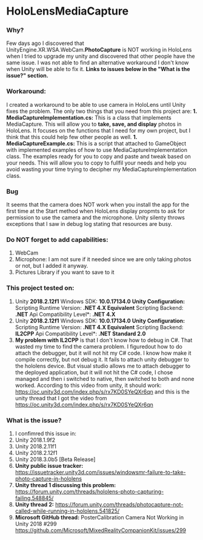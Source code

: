 # HoloLensMediaCapture
### Why?
Few days ago I discovered that UnityEngine.XR.WSA.WebCam.**PhotoCapture** is NOT working in HoloLens when I tried to upgrade my unity and discovered that other people have the same issue. I was not able to find an alternative workaround I don't know when Unity will be able to fix it. **Links to issues below in the "What is the issue?" section.**
### Workaround:
I created a workaround to be able to use camera in HoloLens until Unity fixes the problem. The only two things that you need from this project are:
**1. MediaCaptureImplementation.cs:** This is a class that implements MediaCapture. This will allow you to **take, save, and display** photos in HoloLens. It focuses on the functions that I need for my own project, but I think that this could help few other people as well.
**1. MediaCaptureExample.cs:** This is a script that attached to GameObject with implemented examples of how to use MediaCaptureImplementation class. The examples ready for you to copy and paste and tweak based on your needs. This will allow you to copy to fullfil your needs and help you avoid wasting your time trying to decipher my MediaCaptureImplementation class.
### Bug
It seems that the camera does NOT work when you install the app for the first time at the Start method when HoloLens display propmts to ask for permission to use the camera and the microphone. Unity silenty throws exceptions that I saw in debug log stating that resources are busy.
### Do NOT forget to add capabilities:
1. WebCam
1. Microphone: I am not sure if it needed since we are only taking photos or not, but I added it anyway.
1. Pictures Library if you want to save to it

### This project tested on:
1. Unity **2018.2.12f1**
Windows SDK: **10.0.17134.0**
**Unity Configuration:**
Scripting Runtime Version: **.NET 4.X Equivalent**
Scripting Backend: **.NET**
Api Compatibility Level*: **.NET 4.X**
1. Unity **2018.2.12f1**
Windows SDK: **10.0.17134.0**
**Unity Configuration:**
Scripting Runtime Version: **.NET 4.X Equivalent**
Scripting Backend: **IL2CPP**
Api Compatibility Level*: **.NET Standard 2.0**
1. **My problem with IL2CPP** is that I don't know how to debug in C#. That wasted my time to find the camera problem. I figuredout how to do attach the debugger, but it will not hit my C# code. I know how make it compile correctly, but not debug it. It fails to attach unity debugger to the hololens device. But visual studio allows me to attach debugger to the deployed application, but it will not hit the C# code, I chose managed and then i switched to native, then switched to both and none worked. According to this video from unity, it should work:
https://oc.unity3d.com/index.php/s/rx7KD0SYeQXr6qn
and this is the unity thread that I got the video from
https://oc.unity3d.com/index.php/s/rx7KD0SYeQXr6qn
### What is the issue?
1. I confimred this issue in:
  1. Unity 2018.1.9f2
  1. Unity 2018.2.11f1
  1. Unity 2018.2.12f1
  1. Unity 2018.3.0b5 [Beta Release]
1. **Unity public issue tracker:**
https://issuetracker.unity3d.com/issues/windowsmr-failure-to-take-photo-capture-in-hololens
1. **Unity thread 1 discussing this problem:**
https://forum.unity.com/threads/hololens-photo-capturing-failing.548845/ 
1. **Unity thread 2:**
https://forum.unity.com/threads/photocapture-not-called-while-running-in-hololens.541825/
1. **Microsoft GitHub thread:** PosterCalibration Camera Not Working in Unity 2018 #299
https://github.com/Microsoft/MixedRealityCompanionKit/issues/299 

